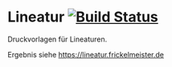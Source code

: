 # Lineatur [![Build Status](https://travis-ci.org/admiralsmaster/lineatur.svg?branch=master)](https://travis-ci.org/admiralsmaster/lineatur)
Druckvorlagen für Lineaturen.

Ergebnis siehe https://lineatur.frickelmeister.de
